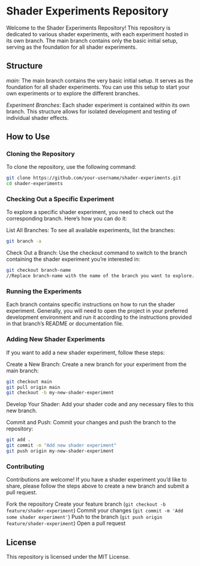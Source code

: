 # Shader Experiments Repository
Welcome to the Shader Experiments Repository! This repository is dedicated to various shader experiments, with each experiment hosted in its own branch. The main branch contains only the basic initial setup, serving as the foundation for all shader experiments.

## Structure
*main*: The main branch contains the very basic initial setup. It serves as the foundation for all shader experiments. You can use this setup to start your own experiments or to explore the different branches.

*Experiment Branches*: Each shader experiment is contained within its own branch. This structure allows for isolated development and testing of individual shader effects.

## How to Use

### Cloning the Repository
To clone the repository, use the following command:

```bash
git clone https://github.com/your-username/shader-experiments.git
cd shader-experiments
```

### Checking Out a Specific Experiment
To explore a specific shader experiment, you need to check out the corresponding branch. Here’s how you can do it:

List All Branches: To see all available experiments, list the branches:

```bash
git branch -a
```
Check Out a Branch: Use the checkout command to switch to the branch containing the shader experiment you’re interested in:

```bash
git checkout branch-name
//Replace branch-name with the name of the branch you want to explore.
```

### Running the Experiments
Each branch contains specific instructions on how to run the shader experiment. Generally, you will need to open the project in your preferred development environment and run it according to the instructions provided in that branch’s README or documentation file.

### Adding New Shader Experiments
If you want to add a new shader experiment, follow these steps:

Create a New Branch: Create a new branch for your experiment from the main branch:

```bash
git checkout main
git pull origin main
git checkout -b my-new-shader-experiment
```

Develop Your Shader: Add your shader code and any necessary files to this new branch.

Commit and Push: Commit your changes and push the branch to the repository:

```bash
git add .
git commit -m "Add new shader experiment"
git push origin my-new-shader-experiment
```

### Contributing
Contributions are welcome! If you have a shader experiment you’d like to share, please follow the steps above to create a new branch and submit a pull request.

Fork the repository
Create your feature branch (`git checkout -b feature/shader-experiment`)
Commit your changes (`git commit -m 'Add some shader experiment'`)
Push to the branch (`git push origin feature/shader-experiment`)
Open a pull request

## License
This repository is licensed under the MIT License.
